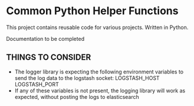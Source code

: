 # Common Python Helper Functions

This project contains reusable code for various projects. Written in Python.

Documentation to be completed

## THINGS TO CONSIDER
- The logger library is expecting the following environment variables to send the log data to the logstash socket:
LOGSTASH_HOST
LOGSTASH_PORT
- If any of these variables is not present, the logging library will work as expected, without posting the logs to elasticsearch 